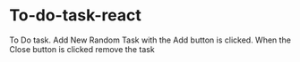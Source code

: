 # To-do-task-react
 To Do task. Add New Random Task with the Add button is clicked. When the Close button is clicked remove the task
